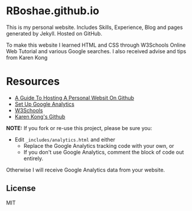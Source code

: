 RBoshae.github.io
========

This is my personal website. Includes Skills, Experience, Blog and pages generated by Jekyll. Hosted on GitHub.

To make this website I learned HTML and CSS through W3Schools Online Web Tutorial and various Google searches. I also received advise and tips from Karen Kong

# Resources
  - [A Guide To Hosting A Personal Websit On Github](http://jmcglone.com/guides/github-pages/)
  - [Set Up Google Analytics](https://support.google.com/analytics/answer/1042508)
  - [W3Schools](https://www.w3schools.com/)
  - [Karen Kong's Github](https://github.com/kkong006)

**NOTE:** If you fork or re-use this project, please be sure you:

* Edit `_includes/analytics.html` and either
  * Replace the Google Analytics tracking code with your own, or
  * If you don't use Google Analytics, comment the block of code out entirely.

Otherwise I will receive Google Analytics data from your website.

License
----

MIT


   [git-repo-url]: <https://github.com/RBoshae/RBoshae.github.io>
   [rick boshae]: <https://github.com/rbosahe>
   
